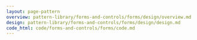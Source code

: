 ```yaml
---
layout: page-pattern
overview: pattern-library/forms-and-controls/forms/design/overview.md
design: pattern-library/forms-and-controls/forms/design/design.md
code_html: code/forms-and-controls/forms/code.md
---
```

